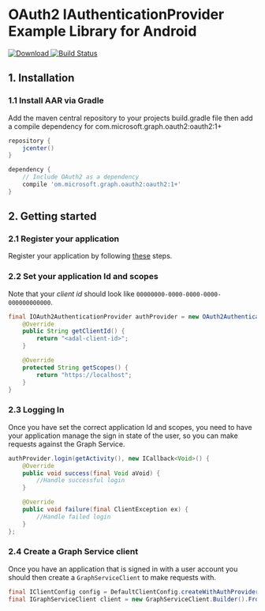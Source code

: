 # OAuth2 IAuthenticationProvider Example Library for Android

[ ![Download](https://api.bintray.com/packages/microsoftgraph/Maven/oauth2/images/download.svg) ](https://bintray.com/microsoftgraph/Maven/oauth2/_latestVersion)
[![Build Status](https://travis-ci.org/microsoftgraph/oauth2.svg?branch=master)](https://travis-ci.org/microsoftgraph/oauth2)

## 1. Installation

### 1.1 Install AAR via Gradle
Add the maven central repository to your projects build.gradle file then add a compile dependency for com.microsoft.graph.oauth2:oauth2:1+

```gradle
repository {
    jcenter()
}

dependency {
    // Include OAuth2 as a dependency
    compile 'om.microsoft.graph.oauth2:oauth2:1+'
}
```

## 2. Getting started

### 2.1 Register your application

Register your application by following [these](http://graph.microsoft.io/en-us/app-registration) steps.

### 2.2 Set your application Id and scopes

Note that your _client id_ should look like `00000000-0000-0000-0000-000000000000`.

```java
final IOAuth2AuthenticationProvider authProvider = new OAuth2AuthenticationProvider() {
    @Override
    public String getClientId() {
        return "<adal-client-id>";
    }

    @Override
    protected String getScopes() {
        return "https://localhost";
    }
}
```

### 2.3 Logging In

Once you have set the correct application Id and scopes, you need to have your application manage the sign in state of the user, so you can make requests against the Graph Service.

```java
authProvider.login(getActivity(), new ICallback<Void>() {
    @Override
    public void success(final Void aVoid) {
        //Handle successful login
    }

    @Override
    public void failure(final ClientException ex) {
        //Handle failed login
    }
};
```

### 2.4 Create a Graph Service client

Once you have an application that is signed in with a user account you should then create a `GraphServiceClient` to make requests with.

```java
final IClientConfig config = DefaultClientConfig.createWithAuthProvider(authProvider);
final IGraphServiceClient client = new GraphServiceClient.Builder().FromConfig(config).buildClient();
```
